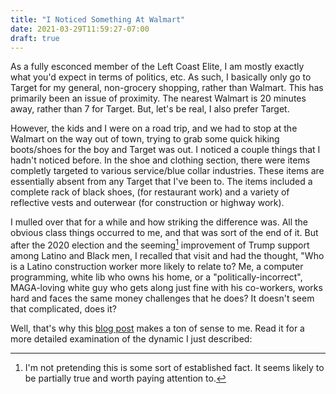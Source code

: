 ```yaml
---
title: "I Noticed Something At Walmart"
date: 2021-03-29T11:59:27-07:00
draft: true
---
```


As a fully esconced member of the Left Coast Elite, I am mostly exactly what you'd expect in terms of politics, etc. As such, I basically only go to Target for my general, non-grocery shopping, rather than Walmart. This has primarily been an issue of proximity. The nearest Walmart is 20 minutes away, rather than 7 for Target. But, let's be real, I also prefer Target.

However, the kids and I were on a road trip, and we had to stop at the Walmart on the way out of town, trying to grab some quick hiking boots/shoes for the boy and Target was out. I noticed a couple things that I hadn't noticed before. In the shoe and clothing section, there were items completly targeted to various service/blue collar industries. These items are essentially absent from any Target that I've been to. The items included a complete rack of black shoes, (for restaurant work) and a variety of reflective vests and outerwear (for construction or highway work).

I mulled over that for a while and how striking the difference was. All the obvious class things occurred to me, and that was sort of the end of it. But after the 2020 election and the seeming[^1] improvement of Trump support among Latino and Black men, I recalled that visit and had the thought, "Who is a Latino construction worker more likely to relate to? Me, a computer programming, white lib who owns his home, or a "politically-incorrect", MAGA-loving white guy who gets along just fine with his co-workers, works hard and faces the same money challenges that he does? It doesn't seem that complicated, does it?

Well, that's why this [blog post][blogLink] makes a ton of sense to me. Read it for a more detailed examination of the dynamic I just described:

[blogLink]: https://aquarusa.wordpress.com/2021/03/29/mapping-the-political-space-part-iv-rainbow-white-elitism-populism/amp/?__twitter_impression=true 

[^1]: I'm not pretending this is some sort of established fact. It seems likely to be partially true and worth paying attention to.
